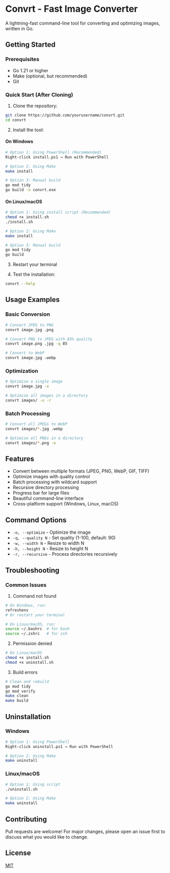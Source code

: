 # Convrt - Fast Image Converter

A lightning-fast command-line tool for converting and optimizing images, written in Go.

## Getting Started

### Prerequisites
- Go 1.21 or higher
- Make (optional, but recommended)
- Git

### Quick Start (After Cloning)

1. Clone the repository:
```bash
git clone https://github.com/yourusername/convrt.git
cd convrt
```

2. Install the tool:

#### On Windows
```bash
# Option 1: Using PowerShell (Recommended)
Right-click install.ps1 → Run with PowerShell

# Option 2: Using Make
make install

# Option 3: Manual build
go mod tidy
go build -o convrt.exe
```

#### On Linux/macOS
```bash
# Option 1: Using install script (Recommended)
chmod +x install.sh
./install.sh

# Option 2: Using Make
make install

# Option 3: Manual build
go mod tidy
go build
```

3. Restart your terminal

4. Test the installation:
```bash
convrt --help
```

## Usage Examples

### Basic Conversion
```bash
# Convert JPEG to PNG
convrt image.jpg .png

# Convert PNG to JPEG with 85% quality
convrt image.png .jpg -q 85

# Convert to WebP
convrt image.jpg .webp
```

### Optimization
```bash
# Optimize a single image
convrt image.jpg -o

# Optimize all images in a directory
convrt images/ -o -r
```

### Batch Processing
```bash
# Convert all JPEGs to WebP
convrt images/*.jpg .webp

# Optimize all PNGs in a directory
convrt images/*.png -o
```

## Features
- Convert between multiple formats (JPEG, PNG, WebP, GIF, TIFF)
- Optimize images with quality control
- Batch processing with wildcard support
- Recursive directory processing
- Progress bar for large files
- Beautiful command-line interface
- Cross-platform support (Windows, Linux, macOS)

## Command Options
- `-o, --optimize` - Optimize the image
- `-q, --quality N` - Set quality (1-100, default: 90)
- `-w, --width N` - Resize to width N
- `-h, --height N` - Resize to height N
- `-r, --recursive` - Process directories recursively

## Troubleshooting

### Common Issues

1. Command not found
```bash
# On Windows, run:
refreshenv
# Or restart your terminal

# On Linux/macOS, run:
source ~/.bashrc  # for bash
source ~/.zshrc   # for zsh
```

2. Permission denied
```bash
# On Linux/macOS
chmod +x install.sh
chmod +x uninstall.sh
```

3. Build errors
```bash
# Clean and rebuild
go mod tidy
go mod verify
make clean
make build
```

## Uninstallation

### Windows
```bash
# Option 1: Using PowerShell
Right-click uninstall.ps1 → Run with PowerShell

# Option 2: Using Make
make uninstall
```

### Linux/macOS
```bash
# Option 1: Using script
./uninstall.sh

# Option 2: Using Make
make uninstall
```

## Contributing
Pull requests are welcome! For major changes, please open an issue first to discuss what you would like to change.

## License
[MIT](LICENSE)
